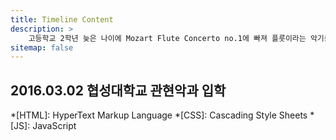 ```yaml
---
title: Timeline Content
description: >
    고등학교 2학년 늦은 나이에 Mozart Flute Concerto no.1에 빠져 플룻이라는 악기를 시작을 하게 됐습니다. 늦게 시작한 만큼, 쉬지 않고, 잠을 줄여 연습을 해서 대학교에 입학을 하게 됐습니다. 
sitemap: false
---
```


## 2016.03.02 협성대학교 관현악과 입학

*[HTML]: HyperText Markup Language
*[CSS]: Cascading Style Sheets
*[JS]: JavaScript
